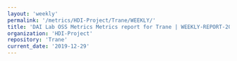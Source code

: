 ```yaml
---
layout: 'weekly'
permalink: '/metrics/HDI-Project/Trane/WEEKLY/'
title: 'DAI Lab OSS Metrics Metrics report for Trane | WEEKLY-REPORT-2019-12-29'
organization: 'HDI-Project'
repository: 'Trane'
current_date: '2019-12-29'
---
```

